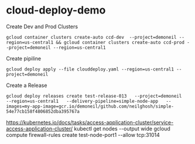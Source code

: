 # cloud-deploy-demo

Create Dev and Prod Clusters 
```
gcloud container clusters create-auto ccd-dev  --project=demoneil --region=us-central1 && gcloud container clusters create-auto ccd-prod --project=demoneil --region=us-central1
```


Create pipiline
```
gcloud deploy apply --file clouddeploy.yaml --region=us-central1 --project=demoneil
```

Create a Release 
```
gcloud deploy releases create test-release-013   --project=demoneil   --region=us-central1   --delivery-pipeline=simple-node-app   --images=my-app-image=gcr.io/demoneil/github.com/neilghosh/simple-54e77cb158f4806852dba395767a
```

https://kubernetes.io/docs/tasks/access-application-cluster/service-access-application-cluster/
kubectl get nodes --output wide 
gcloud compute firewall-rules create test-node-port1  --allow tcp:31014